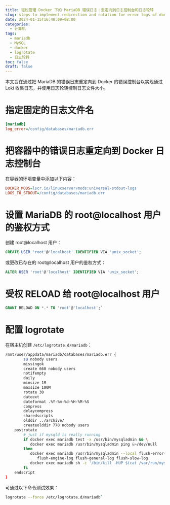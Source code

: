 ```yaml
---
title: 轻松管理 Docker 下的 MariaDB 错误日志：重定向到日志控制台和日志轮转
slug: steps to implement redirection and rotation for error logs of docker deployed mariadb
date: 2024-01-15T16:48:09+08:00
categories:
  - 计算机
tags:
  - mariadb
  - MySQL
  - docker
  - logrotate
  - 日志轮转
toc: false
draft: false
---
```


本文旨在通过把 MariaDB 的错误日志重定向到 Docker 的错误控制台以实现通过 Loki 收集日志，并使用日志轮转控制日志文件大小。

# 指定固定的日志文件名

```ini
[mariadb]
log_error=/config/databases/mariadb.err
```

# 把容器中的错误日志重定向到 Docker 日志控制台

在容器的环境变量中添加以下内容：
```ini
DOCKER_MODS=lscr.io/linuxserver/mods:universal-stdout-logs
LOGS_TO_STDOUT=/config/databases/mariadb.err
```

# 设置 MariaDB 的 root@localhost 用户的鉴权方式

创建 root@localhost 用户：

```sql
CREATE USER 'root'@'localhost' IDENTIFIED VIA 'unix_socket';
```

或更改已存在的 root@localhost 用户的鉴权方式：

```sql
ALTER USER 'root'@'localhost' IDENTIFIED VIA 'unix_socket';
```

# 受权 RELOAD 给 root@localhost 用户

```sql
GRANT RELOAD ON *.* TO 'root'@'localhost';`
```

# 配置 logrotate

在宿主机创建 `/etc/logrotate.d/mariadb`：

```bash
/mnt/user/appdata/mariadb/databases/mariadb.err {
        su nobody users
        missingok
        create 660 nobody users
        notifempty
        daily
        minsize 1M
        maxsize 100M
        rotate 30
        dateext
        dateformat .%Y-%m-%d-%H-%M-%S
        compress
        delaycompress
        sharedscripts 
        olddir ../archive/
        createolddir 770 nobody users
    postrotate
        # just if mysqld is really running
        if docker exec mariadb test -x /usr/bin/mysqladmin && \
           docker exec mariadb /usr/bin/mysqladmin ping &>/dev/null
        then
           docker exec mariadb /usr/bin/mysqladmin --local flush-error-log \
              flush-engine-log flush-general-log flush-slow-log
           docker exec mariadb sh -c '/bin/kill -HUP $(cat /var/run/mysqld/mysqld.pid)'
        fi
    endscript
}
```

可通过以下命令测试效果：

```bash
logrotate --force /etc/logrotate.d/mariadb`
```